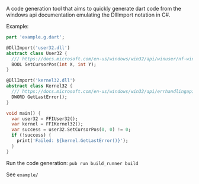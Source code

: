 A code generation tool that aims to quickly generate dart code from the windows api documentation emulating the DllImport notation in C#.


Example:

```dart
part 'example.g.dart';

@DllImport('user32.dll')
abstract class User32 {
  /// https://docs.microsoft.com/en-us/windows/win32/api/winuser/nf-winuser-setcursorposnon_constant_identifier_names
  BOOL SetCursorPos(int X, int Y);
}

@DllImport('kernel32.dll')
abstract class Kernel32 {
  /// https://docs.microsoft.com/en-us/windows/win32/api/errhandlingapi/nf-errhandlingapi-getlasterror
  DWORD GetLastError();
}

void main() {
  var user32 = FFIUser32();
  var kernel = FFIKernel32();
  var success = user32.SetCursorPos(0, 0) != 0;
  if (!success) {
    print('Failed: ${kernel.GetLastError()}');
  }
}
```

Run the code generation:
`pub run build_runner build`

See `example/`